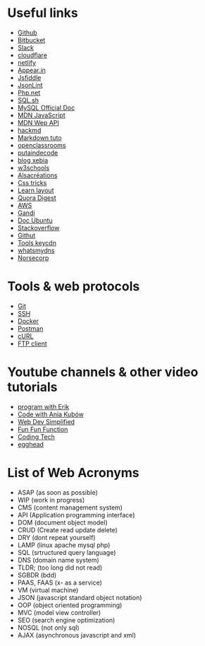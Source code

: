 # Useful links

- [Github](https://github.com)
- [Bitbucket](https://bitbucket.org)
- [Slack](https://slack.com)
- [cloudflare](https://www.cloudflare.com/fr-fr)
- [netlify](https://www.netlify.com)
- [Appear.in](https://appear.in)
- [Jsfiddle](https://jsfiddle.net)
- [JsonLint](https://jsonlint.com)
- [Php.net](http://www.php.net)
- [SQL.sh](http://sql.sh)
- [MySQL Official Doc](https://dev.mysql.com/doc/refman/5.7/en)
- [MDN JavaScript](https://developer.mozilla.org/fr/docs/Web/JavaScript)
- [MDN Wep API](https://developer.mozilla.org/fr/docs/Web/API)
- [hackmd](https://hackmd.io)
- [Markdown tuto](http://www.markdowntutorial.com)
- [openclassrooms](https://openclassrooms.com)
- [putaindecode](http://putaindecode.io)
- [blog xebia](https://blog.xebia.fr)
- [w3schools](https://www.w3schools.com)
- [Alsacréations](https://www.alsacreations.com)
- [Css tricks](https://css-tricks.com)
- [Learn layout](http://fr.learnlayout.com)
- [Quora Digest](https://www.quora.com)
- [AWS](https://aws.amazon.com/fr/console)
- [Gandi](https://www.gandi.net)
- [Doc Ubuntu](https://doc.ubuntu-fr.org)
- [Stackoverflow](https://stackoverflow.com)
- [Githut](https://madnight.github.io/githut)
- [Tools keycdn](https://tools.keycdn.com)
- [whatsmydns](https://www.whatsmydns.net)
- [Norsecorp](http://map.norsecorp.com)

# Tools & web protocols

- [Git](https://git-scm.com)
- [SSH](https://doc.ubuntu-fr.org/ssh)
- [Docker](https://www.docker.com)
- [Postman](https://www.getpostman.com)
- [cURL](https://curl.haxx.se)
- [FTP client](https://filezilla-project.org)

# Youtube channels & other video tutorials

- [program with Erik](https://www.youtube.com/channel/UCshZ3rdoCLjDYuTR_RBubzw)
- [Code with Ania Kubów](https://www.youtube.com/channel/UC5DNytAJ6_FISueUfzZCVsw)
- [Web Dev Simplified](https://www.youtube.com/channel/UCFbNIlppjAuEX4znoulh0Cw)
- [Fun Fun Function](https://www.youtube.com/channel/UCO1cgjhGzsSYb1rsB4bFe4Q)
- [Coding Tech](https://www.youtube.com/channel/UCtxCXg-UvSnTKPOzLH4wJaQ)
- [egghead](https://egghead.io)

# List of Web Acronyms

- ASAP (as soon as possible)
- WIP (work in progress)
- CMS (content management system)
- API (Application programming interface)
- DOM (document object model)
- CRUD (Create read update delete)
- DRY (dont repeat yourself)
- LAMP (linux apache mysql php)
- SQL (srtructured query language)
- DNS (domain name system)
- TLDR; (too long did not read)
- SGBDR (bdd)
- PAAS, FAAS (x- as a service)
- VM (virtual machine)
- JSON (javascript standard object notation)
- OOP (object oriented programming)
- MVC (model view controller)
- SEO (search engine optimization)
- NOSQL (not only sql)
 - AJAX (asynchronous javascript and xml)
